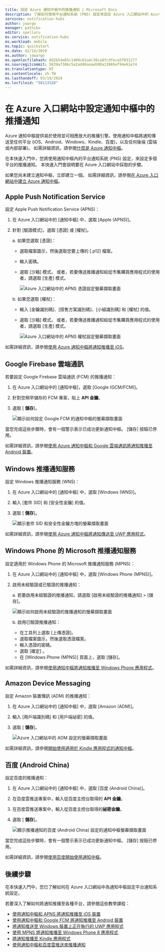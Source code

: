 ```yaml
---
title: 設定 Azure 通知中樞中的推播通知 | Microsoft Docs
description: 了解如何使用平台通知系統 (PNS) 設定來設定 Azure 入口網站中的 Azure 通知中樞。
services: notification-hubs
author: jwargo
manager: patniko
editor: spelluru
ms.service: notification-hubs
ms.workload: mobile
ms.topic: quickstart
ms.date: 02/14/2019
ms.author: jowargo
ms.openlocfilehash: 8d2b54e65c1409c01a4c38ca8fcdfeca5f031277
ms.sourcegitcommit: 5839af386c5a2ad46aaaeb90a13065ef94e61e74
ms.translationtype: HT
ms.contentlocale: zh-TW
ms.lasthandoff: 03/19/2019
ms.locfileid: "58113328"
---
```

# <a name="set-up-push-notifications-in-a-notification-hub-in-the-azure-portal"></a>在 Azure 入口網站中設定通知中樞中的推播通知

Azure 通知中樞提供易於使用並可相應放大的推播引擎。使用通知中樞將通知傳送至任何平台 (iOS、Android、Windows、Kindle、百度)，以及任何後端 (雲端或內部部署)。 如需詳細資訊，請參閱[什麼是 Azure 通知中樞](notification-hubs-push-notification-overview.md)。

在本快速入門中，您將使用通知中樞內的平台通知系統 (PNS) 設定，來設定多個平台的推播通知。 本快速入門會說明要在 Azure 入口網站中採取的步驟。

如果您尚未建立通知中樞，立即建立一個。 如需詳細資訊，請參閱[在 Azure 入口網站中建立 Azure 通知中樞](create-notification-hub-portal.md)。 

## <a name="apple-push-notification-service"></a>Apple Push Notification Service

設定 Apple Push Notification Service (APNS)：

1. 在 Azure 入口網站中的 [通知中樞] 中，選取 [Apple (APNS)]。

1. 針對 [驗證模式]，選取 [憑證] 或 [權杖]。

   a. 如果您選取 [憑證]：
   * 選取檔案圖示，然後選取您要上傳的 [.p12] 檔案。
   * 輸入密碼。
   * 選取 [沙箱] 模式。 或者，若要傳送推播通知給從市集購買應用程式的使用者，請選取 [生產] 模式。

     ![Azure 入口網站中的 APNS 憑證設定螢幕擷取畫面](./media/notification-hubs-ios-get-started/notification-hubs-apple-config-cert.png)

   b. 如果您選取 [權杖]：

   * 輸入 [金鑰識別碼]、[搭售方案識別碼]、[小組識別碼] 和 [權杖] 的值。
   * 選取 [沙箱] 模式。 或者，若要傳送推播通知給從市集購買應用程式的使用者，請選取 [生產] 模式。

     ![Azure 入口網站中的 APNS 權杖設定螢幕擷取畫面](./media/notification-hubs-ios-get-started/notification-hubs-apple-config-token.png)

如需詳細資訊，請參閱[使用 Azure 通知中樞將通知推播至 iOS](notification-hubs-ios-apple-push-notification-apns-get-started.md)。

## <a name="google-firebase-cloud-messaging"></a>Google Firebase 雲端通訊

若要設定 Google Firebase 雲端通訊 (FCM) 的推播通知：

1. 在 Azure 入口網站中的 [通知中樞]，選取 [Google (GCM/FCM)]。 
2. 針對您稍早儲存的 FCM 專案，貼上 **API 金鑰**。 
3. 選取 [ **儲存**]。 

   ![顯示如何設定 Google FCM 的通知中樞的螢幕擷取畫面](./media/notification-hubs-android-push-notification-google-fcm-get-started/fcm-server-key.png)

當您完成這些步驟時，會有一個警示表示已成功更新通知中樞。 [儲存] 按鈕已停用。 

如需詳細資訊，請參閱[使用 Azure 通知中樞和 Google 雲端通訊將通知推播至 Android 裝置](notification-hubs-android-push-notification-google-fcm-get-started.md)。

## <a name="windows-push-notification-service"></a>Windows 推播通知服務

設定 Windows 推播通知服務 (WNS)：

1. 在 Azure 入口網站中的 [通知中樞] 中，選取 [Windows (WNS)]。
2. 輸入 [套件 SID] 和 [安全性金鑰] 的值。
3. 選取 [ **儲存**]。

   ![顯示套件 SID 和安全性金鑰方塊的螢幕擷取畫面](./media/notification-hubs-windows-store-dotnet-get-started/notification-hub-configure-wns.png)

如需詳細資訊，請參閱[使用 Azure 通知中樞將通知傳送至 UWP 應用程式](notification-hubs-windows-store-dotnet-get-started-wns-push-notification.md)。

## <a name="microsoft-push-notification-service-for-windows-phone"></a>Windows Phone 的 Microsoft 推播通知服務

設定適用於 Windows Phone 的 Microsoft 推播通知服務 (MPNS)： 

1. 在 Azure 入口網站中的 [通知中樞] 中，選取 [Windows Phone (MPNS)]。
1. 啟用未經驗證或已驗證的推播通知：

   a. 若要啟用未經驗證的推播通知，請選取 [啟用未經驗證的推播通知]  >  [儲存]。

      ![顯示如何啟用未經驗證的推播通知的螢幕擷取畫面](./media/notification-hubs-windows-phone-get-started/azure-portal-unauth.png)

   b. 啟用已驗證推播通知：
      * 在工具列上選取 [上傳憑證]。
      * 選取檔案圖示，然後選取憑證檔案。
      * 輸入憑證的密碼。
      * 選取 [確定] 。
      * 在 [Windows Phone (MPNS)] 頁面上，選取 [儲存]。

如需詳細資訊，請參閱[使用通知中樞將通知推播至 Windows Phone 應用程式](notification-hubs-windows-mobile-push-notifications-mpns.md)。
      
## <a name="amazon-device-messaging"></a>Amazon Device Messaging

設定 Amazon 裝置傳訊 (ADM) 的推播通知：

1. 在 Azure 入口網站中的 [通知中樞] 中，選取 [Amazon (ADM)]。
2. 輸入 [用戶端識別碼] 和 [用戶端祕密] 的值。
3. 選取 [ **儲存**]。
    
   ![Azure 入口網站中的 ADM 設定的螢幕擷取畫面](./media/notification-hubs-kindle-get-started/notification-hub-adm-settings.png)

如需詳細資訊，請參閱[開始使用適用於 Kindle 應用程式的通知中樞](notification-hubs-kindle-amazon-adm-push-notification.md)。

## <a name="baidu-android-china"></a>百度 (Android China)

設定百度的推播通知：

1. 在 Azure 入口網站中的 [通知中樞] 中，選取 [百度 (Android China)]。 
2. 在百度雲推送專案中，輸入從百度主控台取得的 **API 金鑰**。 
3. 在百度雲推送專案中，輸入從百度主控台取得的**祕密金鑰**。 
4. 選取 [ **儲存**]。 

    ![顯示推播通知的百度 (Android China) 設定的通知中樞螢幕擷取畫面](./media/notification-hubs-baidu-get-started/AzureNotificationServicesBaidu.png)

當您完成這些步驟時，會有一個警示表示已成功更新通知中樞。 [儲存] 按鈕已停用。 

如需詳細資訊，請參閱[使用百度開始使用通知中樞](notification-hubs-baidu-china-android-notifications-get-started.md)。

## <a name="next-steps"></a>後續步驟
在本快速入門中，您已了解如何在 Azure 入口網站中為通知中樞設定平台通知系統設定。 

若要深入了解如何將通知推播至各種平台，請參閱這些教學課程：

- [使用通知中樞和 APNS 將通知推播至 iOS 裝置](notification-hubs-ios-apple-push-notification-apns-get-started.md)
- [使用通知中樞和 Google FCM 將通知推播至 Android 裝置](notification-hubs-android-push-notification-google-fcm-get-started.md)
- [將通知推送至 Windows 裝置上正在執行的 UWP 應用程式](notification-hubs-windows-store-dotnet-get-started-wns-push-notification.md)
- [使用 MPNS 將通知推播至 Windows Phone 8 應用程式](notification-hubs-windows-mobile-push-notifications-mpns.md)
- [將通知推播至 Kindle 應用程式](notification-hubs-kindle-amazon-adm-push-notification.md)
- [使用通知中樞和百度雲推送來推播通知](notification-hubs-baidu-china-android-notifications-get-started.md)
